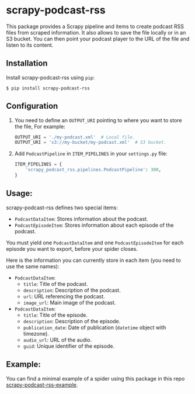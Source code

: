 # scrapy-podcast-rss
This package provides a Scrapy pipeline and items to create podcast RSS files 
from scraped information. It also allows to save the file locally or in an S3 
bucket. You can then point your podcast player to the URL of the file and 
listen to its content.

## Installation
Install scrapy-podcast-rss using ``pip``:
```console
$ pip install scrapy-podcast-rss
```

## Configuration
1. You need to define an ``OUTPUT_URI`` pointing to where you want to store the
file, For example:
    ```python
    OUTPUT_URI = './my-podcast.xml'  # Local file.
    OUTPUT_URI = 's3://my-bucket/my-podcast.xml'  # S3 bucket.
    ```
2. Add ``PodcastPipeline`` in ``ITEM_PIPELINES`` in your ``settings.py`` file:
    ```python
    ITEM_PIPELINES = {
        'scrapy_podcast_rss.pipelines.PodcastPipeline': 300,
    }
    ```
   
## Usage:
scrapy-podcast-rss defines two special items:
* ``PodcastDataItem``: Stores information about the podcast.
* ``PodcastEpisodeItem``: Stores information about each episode of the podcast.

You must yield one ``PodcastDataItem`` and one ``PodcastEpisodeItem`` for each
episode you want to export, before your spider closes.

Here is the information you can currently store in each item (you need to use
the same names):
* ``PodcastDataItem``:
    * ``title``: Title of the podcast.
    * ``description``: Description of the podcast.
    * ``url``: URL referencing the podcast.
    * ``image_url``: Main image of the podcast.
* ``PodcastDataItem``:
    * ``title``: Title of the episode.
    * ``description``: Description of the episode.
    * ``publication_date``: Date of publication (``datetime`` object with timezone).
    * ``audio_url``: URL of the audio.
    * ``guid``: Unique identifier of the episode.
    
## Example:
You can find a minimal example of a spider using this package in this repo 
[scrapy-podcast-rss-example](https://github.com/igarizio/scrapy-podcast-rss-example).